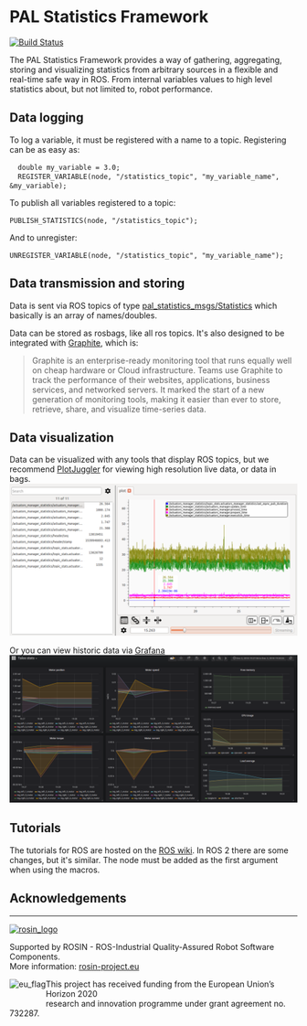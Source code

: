 # PAL Statistics Framework

[![Build Status](https://travis-ci.org/pal-robotics/pal_statistics.svg?branch=kinetic-devel)](https://travis-ci.org/pal-robotics/pal_statistics)

The PAL Statistics Framework provides a way of gathering, aggregating, storing and visualizing statistics from arbitrary sources in a flexible and real-time safe way in ROS. From internal variables values to high level statistics about, but not limited to, robot performance.

## Data logging

To log a variable, it must be registered with a name to a topic.
Registering can be as easy as:
```
  double my_variable = 3.0;
  REGISTER_VARIABLE(node, "/statistics_topic", "my_variable_name", &my_variable);
```
To publish all variables registered to a topic:
```
PUBLISH_STATISTICS(node, "/statistics_topic");
```
  
And to unregister:
```
UNREGISTER_VARIABLE(node, "/statistics_topic", "my_variable_name");
```


## Data transmission and storing

Data is sent via ROS topics of type [pal_statistics_msgs/Statistics](pal_statistics_msgs/msg/Statistics.msg) which basically is an array of names/doubles.

Data can be stored as rosbags, like all ros topics.
It's also designed to be integrated with [Graphite](https://graphiteapp.org/), which is:
>Graphite is an enterprise-ready monitoring tool that runs equally well on cheap hardware or Cloud infrastructure. Teams use Graphite to track the performance of their websites, applications, business services, and networked servers. It marked the start of a new generation of monitoring tools, making it easier than ever to store, retrieve, share, and visualize time-series data.

## Data visualization

Data can be visualized with any tools that display ROS topics, but we recommend [PlotJuggler](https://github.com/facontidavide/PlotJuggler) for viewing high resolution live data, or data in bags.
![](imgs/plotjuggler.png)

Or you can view historic data via [Grafana](https://grafana.com/)
![](imgs/grafana.png)

## Tutorials

The tutorials for ROS are hosted on the [ROS wiki](http://wiki.ros.org/pal_statistics/Tutorials/Registering%20and%20publishing%20variables). In ROS 2 there are some changes, but it's similar. The node must be added as the first argument when using the macros.

## Acknowledgements
***
<!-- 
    ROSIN acknowledgement from the ROSIN press kit
    @ https://github.com/rosin-project/press_kit
-->

<a href="http://rosin-project.eu">
  <img src="http://rosin-project.eu/wp-content/uploads/rosin_ack_logo_wide.png" 
       alt="rosin_logo" height="60" >
</a>

Supported by ROSIN - ROS-Industrial Quality-Assured Robot Software Components.  
More information: <a href="http://rosin-project.eu">rosin-project.eu</a>

<img src="http://rosin-project.eu/wp-content/uploads/rosin_eu_flag.jpg" 
     alt="eu_flag" height="45" align="left" >  

This project has received funding from the European Union’s Horizon 2020  
research and innovation programme under grant agreement no. 732287. 
